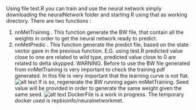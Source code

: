 Using file test.R you can train and use the neural network simply downloading the neuralNetwork folder and starting R using that as working directory. There are two functions : 
1) nnMetTraining . This function generate the BW file, that contain all the weights in order to get the neural network ready to predict. 
2) nnMetPredic . This function generate the predict file, based on the state vector gave in the previous function. E.G. using test.R predicted value close to one are related to wild type, predicted value close to 0 are related to delta skypped. 
WARNING. Before to use the BW file generated from nnMetTraining is very important to check the training pdf generated. In this file is very important that the learning curve is not flat.
![alt text](https://github.com/kendomaniac/metObservatory/tree/master/NeuralNetwork/Pictures/learningWrong.png?raw=true)
If is so, regenerate the BW running again nnMetTraining. Seed value will be provided in order to generate the same weight given the same seed. 
![alt text](https://github.com/kendomaniac/metObservatory/tree/master/NeuralNetwork/Pictures/learningCorrect.png?raw=true)
DockerFile is a work in progress. The temporary docker used is repbioinfo/neuralnetworkmet. 
